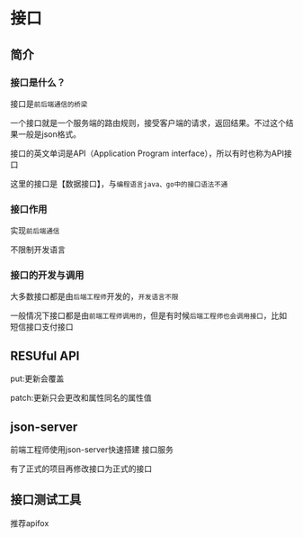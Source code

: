 # 接口

## 简介

### 接口是什么？

接口是`前后端通信的桥梁`

一个接口就是一个服务端的路由规则，接受客户端的请求，返回结果。不过这个结果一般是json格式。

接口的英文单词是API（Application Program interface），所以有时也称为API接口

这里的接口是【数据接口】，与`编程语言java、go中的接口语法不通`

### 接口作用

实现`前后端通信`

不限制开发语言

### 接口的开发与调用

大多数接口都是由`后端工程师`开发的，`开发语言不限`

一般情况下接口都是由`前端工程师调用的`，但是有时候`后端工程师也会调用接口`，比如短信接口支付接口

## RESUful API

put:更新会覆盖

patch:更新只会更改和属性同名的属性值

## json-server

前端工程师使用json-server快速搭建 接口服务

有了正式的项目再修改接口为正式的接口

## 接口测试工具

推荐apifox